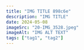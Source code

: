 ```yaml
---
title: "IMG TITLE 898c6e"
description: "IMG TITLE"
date: 2024-05-08
imageSrc: "20-IMG_3528.jpeg"
imageAlt: "IMG ALT TEXT"
tags: ["tag1", "tag2"]
---
```

